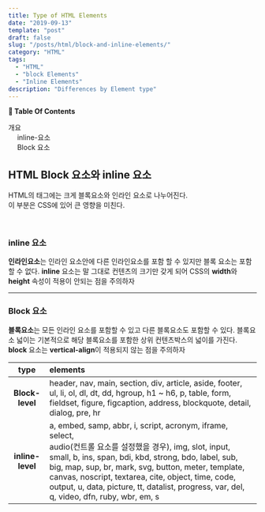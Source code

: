 ```yaml
---
title: Type of HTML Elements
date: "2019-09-13"
template: "post"
draft: false
slug: "/posts/html/block-and-inline-elements/"
category: "HTML"
tags:
  - "HTML"
  - "block Elements"
  - "Inline Elements"
description: "Differences by Element type"
---
```


<div id="toc">

**:link:  Table Of Contents**

- [개요](#html-block-요소와-inline-요소)
  - [inline-요소](#inline-요소)
  - [Block 요소](#block-요소)

</div>

## HTML Block 요소와 inline 요소
HTML의 태그에는 크게 블록요소와 인라인 요소로 나누어진다.<br>
이 부분은 CSS에 있어 큰 영향을 미친다.

<br>

### inline 요소
**인라인요소**는 인라인 요소안에 다른 인라인요소를 포함 할 수 있지만 블록 요소는 포함 할 수 없다. **inline** 요소는 말 그대로 컨텐츠의 크기만 갖게 되어 CSS의 **width**와 **height** 속성이 적용이 안되는 점을 주의하자

<hr class="sub" />

### Block 요소
**블록요소**는 모든 인라인 요소를 포함할 수 있고 다른 블록요소도 포함할 수 있다. 블록요소 넓이는 기본적으로 해당 블록요소를 포함한 상위 컨텐츠박스의 넓이를 가진다. **block** 요소는 **vertical-align**이 적용되지 않는 점을 주의하자

<article class="board-tbl">

|  type  |  elements |
| :---:  | :------- |
| __Block-level__  | header, nav, main, section, div, article, aside, footer, ul, li, ol, dl, dt, dd, hgroup, h1 ~ h6, p, table, form, fieldset, figure, figcaption, address, blockquote, detail, dialog, pre, hr |
| __inline-level__  | a, embed, samp, abbr, i, script, acronym, iframe, select,<br> audio(컨트롤 요소를 설정했을 경우), img, slot, input, small, b, ins, span, bdi, kbd, strong, bdo, label, sub, big, map, sup, br, mark, svg, button, meter, template, canvas, noscript, textarea, cite, object, time, code, output, u, data, picture, tt, datalist, progress, var, del, q, video, dfn, ruby, wbr, em, s|

</article>

<br>
<br>
<br>
<br>
<br>
